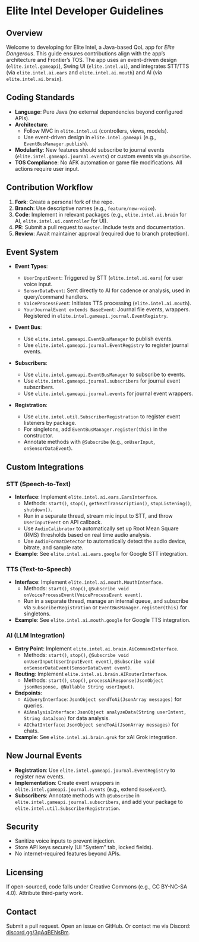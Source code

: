 # Elite Intel Developer Guidelines

## Overview

Welcome to developing for Elite Intel, a Java-based QoL app for *Elite Dangerous*. This guide ensures contributions align with the app’s architecture and Frontier’s TOS. The app uses an event-driven design (`elite.intel.gameapi`), Swing UI (`elite.intel.ui`), and integrates STT/TTS (via
`elite.intel.ai.ears` and `elite.intel.ai.mouth`) and AI (via `elite.intel.ai.brain`).

## Coding Standards

- **Language**: Pure Java (no external dependencies beyond configured APIs).
- **Architecture**:
    - Follow MVC in `elite.intel.ui` (controllers, views, models).
    - Use event-driven design in `elite.intel.gameapi` (e.g., `EventBusManager.publish`).
- **Modularity**: New features should subscribe to journal events (`elite.intel.gameapi.journal.events`) or custom events via `@Subscribe`.
- **TOS Compliance**: No AFK automation or game file modifications. All actions require user input.


## Contribution Workflow

1. **Fork**: Create a personal fork of the repo.
2. **Branch**: Use descriptive names (e.g., `feature/new-voice`).
3. **Code**: Implement in relevant packages (e.g., `elite.intel.ai.brain` for AI, `elite.intel.ui.controller` for UI).
4. **PR**: Submit a pull request to `master`. Include tests and documentation.
5. **Review**: Await maintainer approval (required due to branch protection).

## Event System

- **Event Types**:
    - `UserInputEvent`: Triggered by STT (`elite.intel.ai.ears`) for user voice input.
    - `SensorDataEvent`: Sent directly to AI for cadence or analysis, used in query/command handlers.
    - `VoiceProcessEvent`: Initiates TTS processing (`elite.intel.ai.mouth`).
    - `YourJournalEvent extends BaseEvent`: Journal file events, wrappers. Registered in `elite.intel.gameapi.journal.EventRegistry`.
- **Event Bus**:
    - Use `elite.intel.gameapi.EventBusManager` to publish events.
    - Use `elite.intel.gameapi.journal.EventRegistry` to register journal events.

- **Subscribers**:
    - Use `elite.intel.gameapi.EventBusManager` to subscribe to events.
    - Use `elite.intel.gameapi.journal.subscribers` for journal event subscribers.
    - Use `elite.intel.gameapi.journal.events` for journal event wrappers.
- **Registration**:
    - Use `elite.intel.util.SubscriberRegistration` to register event listeners by package.
    - For singletons, add `EventBusManager.register(this)` in the constructor.
    - Annotate methods with `@Subscribe` (e.g., `onUserInput`, `onSensorDataEvent`).

## Custom Integrations

### STT (Speech-to-Text)

- **Interface**: Implement `elite.intel.ai.ears.EarsInterface`.
    - Methods: `start()`, `stop()`, `getNextTranscription()`, `stopListening()`, `shutdown()`.
    - Run in a separate thread, stream mic input to STT, and throw `UserInputEvent` on API callback.
    - Use `AudioCalibrator` to automatically set up Root Mean Square (RMS) thresholds based on real time audio analysis.
    - Use `AudioFormatDetector` to automatically detect the audio device, bitrate, and sample rate.
- **Example**: See `elite.intel.ai.ears.google` for Google STT integration.

### TTS (Text-to-Speech)

- **Interface**: Implement `elite.intel.ai.mouth.MouthInterface`.
    - Methods: `start()`, `stop()`, `@Subscribe void onVoiceProcessEvent(VoiceProcessEvent event)`.
    - Run in a separate thread, manage an internal queue, and subscribe via `SubscriberRegistration` or `EventBusManager.register(this)` for singletons.
- **Example**: See `elite.intel.ai.mouth.google` for Google TTS integration.

### AI (LLM Integration)

- **Entry Point**: Implement `elite.intel.ai.brain.AiCommandInterface`.
    - Methods: `start()`, `stop()`, `@Subscribe void onUserInput(UserInputEvent event)`, `@Subscribe void onSensorDataEvent(SensorDataEvent event)`.
- **Routing**: Implement `elite.intel.ai.brain.AIRouterInterface`.
    - Methods: `start()`, `stop()`, `processAiResponse(JsonObject jsonResponse, @Nullable String userInput)`.
- **Endpoints**:
    - `AiQueryInterface`: `JsonObject sendToAi(JsonArray messages)` for queries.
    - `AiAnalysisInterface`: `JsonObject analyzeData(String userIntent, String dataJson)` for data analysis.
    - `AIChatInterface`: `JsonObject sendToAi(JsonArray messages)` for chats.
- **Example**: See `elite.intel.ai.brain.grok` for xAI Grok integration.

## New Journal Events

- **Registration**: Use `elite.intel.gameapi.journal.EventRegistry` to register new events.
- **Implementation**: Create event wrappers in `elite.intel.gameapi.journal.events` (e.g., extend `BaseEvent`).
- **Subscribers**: Annotate methods with `@Subscribe` in `elite.intel.gameapi.journal.subscribers`, and add your package to `elite.intel.util.SubscriberRegistration`.

## Security

- Sanitize voice inputs to prevent injection.
- Store API keys securely (UI "System" tab, locked fields).
- No internet-required features beyond APIs.

## Licensing

If open-sourced, code falls under Creative Commons (e.g., CC BY-NC-SA 4.0). Attribute third-party work.

## Contact

Submit a pull request. Open an issue on GitHub. Or contact me via Discord: [discord.gg/3qAqBENsBm](https://discord.gg/3qAqBENsBm).